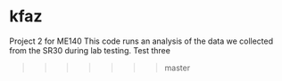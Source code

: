 # kfaz
Project 2 for ME140
This code runs an analysis of the data we collected from the SR30 during lab testing.
Test three
>>>>>>> master
